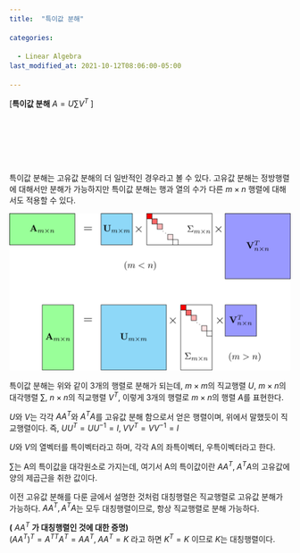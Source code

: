 ```yaml
---
title:  "특이값 분해"

categories:

  - Linear Algebra
last_modified_at: 2021-10-12T08:06:00-05:00

---
```


\[**특이값 분해** $A = U \sum V^T$ \]

<br/>
<br/>
<br/>
<br/>
<br/>

특이값 분해는 고유값 분해의 더 일반적인 경우라고 볼 수 있다. 고유값 분해는 정방행렬에 대해서만 분해가 가능하지만 특이값 분해는 행과 열의 수가 다른 $m \times n$ 행렬에 대해서도 적용할 수 있다. 

![](/assets/image/svd.png)

특이값 분해는 위와 같이 3개의 행렬로 분해가 되는데,  $m \times m$의 직교행렬 $U$,  $m \times n$의 대각행렬 $\sum$,  $n \times n$의 직교행렬 $V^T$,  이렇게 3개의 행렬로 $m \times n$의 행렬 $A$를 표현한다. 

$U$와 $V$는 각각 $AA^T$와 $A^TA$를 고유값 분해 함으로서 얻은 행렬이며, 위에서 말했듯이 직교행렬이다. 즉, $UU^T = UU^{-1} = I, \; VV^T = VV^{-1} = I$

$U$와 $V$의 열벡터를 특이벡터라고 하며, 각각 A의 좌특이벡터, 우특이벡터라고 한다. 

$\sum$는 A의 특이값을 대각원소로 가지는데, 여기서 A의 특이값이란 $AA^T, \; A^TA$의 고유값에 양의 제곱근을 취한 값이다.

이전 고유값 분해를 다룬 글에서 설명한 것처럼 대칭행렬은 직교행렬로 고유값 분해가 가능하다. $AA^T, A^TA$는 모두 대칭행렬이므로, 항상 직교행렬로 분해 가능하다. 

 **(** $AA^T$ **가 대칭행렬인 것에 대한 증명)** 
<br/> 
${(A A^T)}^T = {A^T}^T A^T = AA^T, \; AA^T = K$ 라고 하면 $K^T = K$ 이므로 $K$는 대칭행렬이다. 






